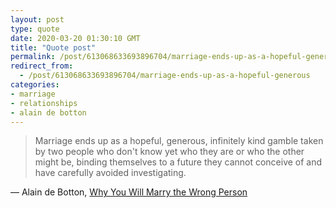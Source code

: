 ```yaml
---
layout: post
type: quote
date: 2020-03-20 01:30:10 GMT
title: "Quote post"
permalink: /post/613068633693896704/marriage-ends-up-as-a-hopeful-generous
redirect_from: 
  - /post/613068633693896704/marriage-ends-up-as-a-hopeful-generous
categories:
- marriage
- relationships
- alain de botton
---
```

<blockquote>Marriage ends up as a hopeful, generous, infinitely kind gamble taken by two people who don't know yet who they are or who the other might be, binding themselves to a future they cannot conceive of and have carefully avoided investigating.</blockquote>
<p>— Alain de Botton, <a href="https://www.nytimes.com/2016/05/29/opinion/sunday/why-you-will-marry-the-wrong-person.html">Why You Will Marry the Wrong Person</a></p>